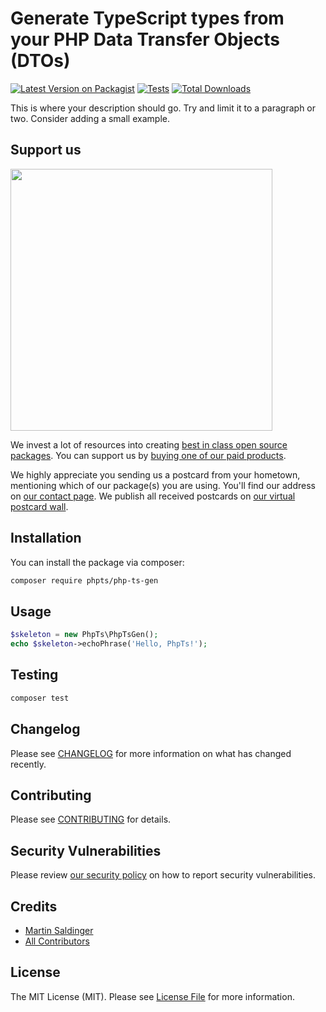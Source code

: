 # Generate TypeScript types from your PHP Data Transfer Objects (DTOs)

[![Latest Version on Packagist](https://img.shields.io/packagist/v/phpts/php-ts-gen.svg?style=flat-square)](https://packagist.org/packages/phpts/php-ts-gen)
[![Tests](https://img.shields.io/github/actions/workflow/status/phpts/php-ts-gen/run-tests.yml?branch=main&label=tests&style=flat-square)](https://github.com/LeTamanoir/php-ts-gen/actions/workflows/run-tests.yml)
[![Total Downloads](https://img.shields.io/packagist/dt/phpts/php-ts-gen.svg?style=flat-square)](https://packagist.org/packages/phpts/php-ts-gen)

This is where your description should go. Try and limit it to a paragraph or two. Consider adding a small example.

## Support us

[<img src="https://github-ads.s3.eu-central-1.amazonaws.com/php-ts-gen.jpg?t=1" width="419px" />](https://spatie.be/github-ad-click/php-ts-gen)

We invest a lot of resources into creating [best in class open source packages](https://spatie.be/open-source). You can support us by [buying one of our paid products](https://spatie.be/open-source/support-us).

We highly appreciate you sending us a postcard from your hometown, mentioning which of our package(s) you are using. You'll find our address on [our contact page](https://spatie.be/about-us). We publish all received postcards on [our virtual postcard wall](https://spatie.be/open-source/postcards).

## Installation

You can install the package via composer:

```bash
composer require phpts/php-ts-gen
```

## Usage

```php
$skeleton = new PhpTs\PhpTsGen();
echo $skeleton->echoPhrase('Hello, PhpTs!');
```

## Testing

```bash
composer test
```

## Changelog

Please see [CHANGELOG](CHANGELOG.md) for more information on what has changed recently.

## Contributing

Please see [CONTRIBUTING](https://github.com/spatie/.github/blob/main/CONTRIBUTING.md) for details.

## Security Vulnerabilities

Please review [our security policy](../../security/policy) on how to report security vulnerabilities.

## Credits

- [Martin Saldinger](https://github.com/LeTamanoir)
- [All Contributors](../../contributors)

## License

The MIT License (MIT). Please see [License File](LICENSE.md) for more information.
